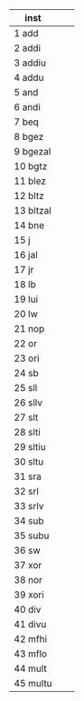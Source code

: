 | inst   	|     |     |
| ------ 	| --- | --- |
| 1 add    	|     |     |
| 2 addi   	|     |     |
| 3 addiu  	|     |     |
| 4 addu   	|     |     |
| 5 and    	|     |     |
| 6 andi   	|     |     |
| 7 beq    	|     |     |
| 8 bgez   	|     |     |
| 9 bgezal 	|     |     |
| 10 bgtz   |     |     |
| 11 blez   |     |     |
| 12 bltz   |     |     |
| 13 bltzal |     |     |
| 14 bne    |     |     |
| 15 j      |     |     |
| 16 jal    |     |     |
| 17 jr     |     |     |
| 18 lb     |     |     |
| 19 lui    |     |     |
| 20 lw     |     |     |
| 21 nop    |     |     |
| 22 or     |     |     |
| 23 ori    |     |     |
| 24 sb     |     |     |
| 25 sll    |     |     |
| 26 sllv   |     |     |
| 27 slt    |     |     |
| 28 slti   |     |     |
| 29 sltiu  |     |     |
| 30 sltu   |     |     |
| 31 sra    |     |     |
| 32 srl    |     |     |
| 33 srlv   |     |     |
| 34 sub    |     |     |
| 35 subu   |     |     |
| 36 sw     |     |     |
| 37 xor    |     |     |
| 38 nor    |     |     |
| 39 xori   |     |     |
| 40 div    |     |     |
| 41 divu   |     |     |
| 42 mfhi   |     |     |
| 43 mflo   |     |     |
| 44 mult   |     |     |
| 45 multu  |     |     |